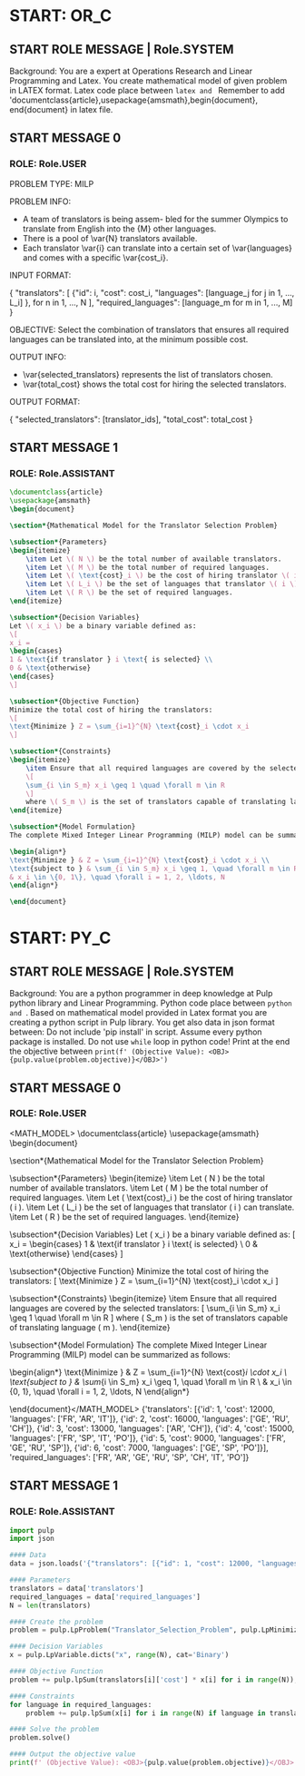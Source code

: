 # START: OR_C 
## START ROLE MESSAGE | Role.SYSTEM 
Background: You are a expert at Operations Research and Linear Programming and Latex. You create mathematical model of given problem in LATEX format. Latex code place between ```latex and ``` Remember to add 'documentclass{article},usepackage{amsmath},begin{document}, end{document} in latex file. 
## START MESSAGE 0 
### ROLE: Role.USER
<DESCRIPTION>
PROBLEM TYPE: MILP

PROBLEM INFO:

- A team of translators is being assem- bled for the summer Olympics to translate from English into the \{M} other languages.
- There is a pool of \var{N} translators available.
- Each translator \var{i} can translate into a certain set of \var{languages} and comes with a specific \var{cost_i}.

INPUT FORMAT: 

{
"translators": [
        {"id": i, 
         "cost": cost_i,
         "languages": [language_j for j in 1, ..., L_i]
        },
        for n in 1, ..., N
    ],
    "required_languages": [language_m for m in 1, ..., M]
}

OBJECTIVE: Select the combination of translators that ensures all required languages can be translated into, at the minimum possible cost.

OUTPUT INFO:

- \var{selected_translators} represents the list of translators chosen.
- \var{total_cost} shows the total cost for hiring the selected translators.

OUTPUT FORMAT:

{
    "selected_translators": [translator_ids],
    "total_cost": total_cost
}
</DESCRIPTION>


## START MESSAGE 1 
### ROLE: Role.ASSISTANT
```latex
\documentclass{article}
\usepackage{amsmath}
\begin{document}

\section*{Mathematical Model for the Translator Selection Problem}

\subsection*{Parameters}
\begin{itemize}
    \item Let \( N \) be the total number of available translators.
    \item Let \( M \) be the total number of required languages.
    \item Let \( \text{cost}_i \) be the cost of hiring translator \( i \).
    \item Let \( L_i \) be the set of languages that translator \( i \) can translate.
    \item Let \( R \) be the set of required languages.
\end{itemize}

\subsection*{Decision Variables}
Let \( x_i \) be a binary variable defined as:
\[
x_i = 
\begin{cases} 
1 & \text{if translator } i \text{ is selected} \\
0 & \text{otherwise}
\end{cases}
\]

\subsection*{Objective Function}
Minimize the total cost of hiring the translators:
\[
\text{Minimize } Z = \sum_{i=1}^{N} \text{cost}_i \cdot x_i
\]

\subsection*{Constraints}
\begin{itemize}
    \item Ensure that all required languages are covered by the selected translators:
    \[
    \sum_{i \in S_m} x_i \geq 1 \quad \forall m \in R
    \]
    where \( S_m \) is the set of translators capable of translating language \( m \).
\end{itemize}

\subsection*{Model Formulation}
The complete Mixed Integer Linear Programming (MILP) model can be summarized as follows:

\begin{align*}
\text{Minimize } & Z = \sum_{i=1}^{N} \text{cost}_i \cdot x_i \\
\text{subject to } & \sum_{i \in S_m} x_i \geq 1, \quad \forall m \in R \\
& x_i \in \{0, 1\}, \quad \forall i = 1, 2, \ldots, N
\end{align*}

\end{document}
```

# START: PY_C 
## START ROLE MESSAGE | Role.SYSTEM 
Background: You are a python programmer in deep knowledge at Pulp python library and Linear Programming. Python code place between ```python and ```. Based on mathematical model provided in Latex format you are creating a python script in Pulp library. You get also data in json format between: <DATA></DATA> Do not include 'pip install' in script. Assume every python package is installed. Do not use `while` loop in python code! Print at the end the objective between <OBJ></OBJ> `print(f' (Objective Value): <OBJ>{pulp.value(problem.objective)}</OBJ>')` 
## START MESSAGE 0 
### ROLE: Role.USER
<MATH_MODEL>
\documentclass{article}
\usepackage{amsmath}
\begin{document}

\section*{Mathematical Model for the Translator Selection Problem}

\subsection*{Parameters}
\begin{itemize}
    \item Let \( N \) be the total number of available translators.
    \item Let \( M \) be the total number of required languages.
    \item Let \( \text{cost}_i \) be the cost of hiring translator \( i \).
    \item Let \( L_i \) be the set of languages that translator \( i \) can translate.
    \item Let \( R \) be the set of required languages.
\end{itemize}

\subsection*{Decision Variables}
Let \( x_i \) be a binary variable defined as:
\[
x_i = 
\begin{cases} 
1 & \text{if translator } i \text{ is selected} \\
0 & \text{otherwise}
\end{cases}
\]

\subsection*{Objective Function}
Minimize the total cost of hiring the translators:
\[
\text{Minimize } Z = \sum_{i=1}^{N} \text{cost}_i \cdot x_i
\]

\subsection*{Constraints}
\begin{itemize}
    \item Ensure that all required languages are covered by the selected translators:
    \[
    \sum_{i \in S_m} x_i \geq 1 \quad \forall m \in R
    \]
    where \( S_m \) is the set of translators capable of translating language \( m \).
\end{itemize}

\subsection*{Model Formulation}
The complete Mixed Integer Linear Programming (MILP) model can be summarized as follows:

\begin{align*}
\text{Minimize } & Z = \sum_{i=1}^{N} \text{cost}_i \cdot x_i \\
\text{subject to } & \sum_{i \in S_m} x_i \geq 1, \quad \forall m \in R \\
& x_i \in \{0, 1\}, \quad \forall i = 1, 2, \ldots, N
\end{align*}

\end{document}</MATH_MODEL>
<DATA>
{'translators': [{'id': 1, 'cost': 12000, 'languages': ['FR', 'AR', 'IT']}, {'id': 2, 'cost': 16000, 'languages': ['GE', 'RU', 'CH']}, {'id': 3, 'cost': 13000, 'languages': ['AR', 'CH']}, {'id': 4, 'cost': 15000, 'languages': ['FR', 'SP', 'IT', 'PO']}, {'id': 5, 'cost': 9000, 'languages': ['FR', 'GE', 'RU', 'SP']}, {'id': 6, 'cost': 7000, 'languages': ['GE', 'SP', 'PO']}], 'required_languages': ['FR', 'AR', 'GE', 'RU', 'SP', 'CH', 'IT', 'PO']}</DATA>


## START MESSAGE 1 
### ROLE: Role.ASSISTANT
```python
import pulp
import json

#### Data
data = json.loads('{"translators": [{"id": 1, "cost": 12000, "languages": ["FR", "AR", "IT"]}, {"id": 2, "cost": 16000, "languages": ["GE", "RU", "CH"]}, {"id": 3, "cost": 13000, "languages": ["AR", "CH"]}, {"id": 4, "cost": 15000, "languages": ["FR", "SP", "IT", "PO"]}, {"id": 5, "cost": 9000, "languages": ["FR", "GE", "RU", "SP"]}, {"id": 6, "cost": 7000, "languages": ["GE", "SP", "PO"]}], "required_languages": ["FR", "AR", "GE", "RU", "SP", "CH", "IT", "PO"]}')

#### Parameters
translators = data['translators']
required_languages = data['required_languages']
N = len(translators)

#### Create the problem
problem = pulp.LpProblem("Translator_Selection_Problem", pulp.LpMinimize)

#### Decision Variables
x = pulp.LpVariable.dicts("x", range(N), cat='Binary')

#### Objective Function
problem += pulp.lpSum(translators[i]['cost'] * x[i] for i in range(N)), "Total_Cost"

#### Constraints
for language in required_languages:
    problem += pulp.lpSum(x[i] for i in range(N) if language in translators[i]['languages']) >= 1, f"Cover_{language}"

#### Solve the problem
problem.solve()

#### Output the objective value
print(f' (Objective Value): <OBJ>{pulp.value(problem.objective)}</OBJ>')
```

